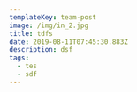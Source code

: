 ```yaml
---
templateKey: team-post
image: /img/in_2.jpg
title: tdfs
date: 2019-08-11T07:45:30.883Z
description: dsf
tags:
  - tes
  - sdf
---
```


